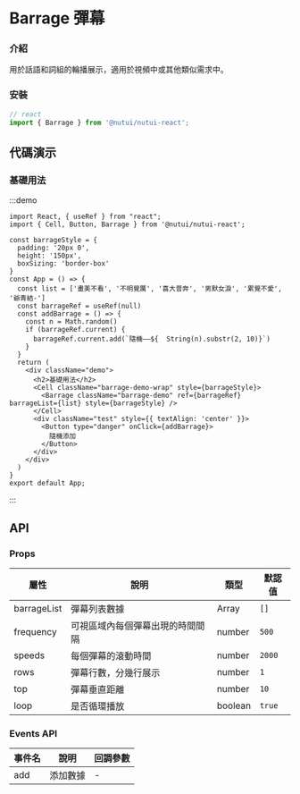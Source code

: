 # Barrage 彈幕

### 介紹

用於話語和詞組的輪播展示，適用於視頻中或其他類似需求中。

### 安裝

``` ts
// react
import { Barrage } from '@nutui/nutui-react';
```

## 代碼演示

### 基礎用法

:::demo
```tsx
import React, { useRef } from "react";
import { Cell, Button, Barrage } from '@nutui/nutui-react';

const barrageStyle = {
  padding: '20px 0',
  height: '150px',
  boxSizing: 'border-box'
}
const App = () => {
  const list = ['畫美不看', '不明覺厲', '喜大普奔', '男默女淚', '累覺不愛', '爺青結-']
  const barrageRef = useRef(null)
  const addBarrage = () => {
    const n = Math.random()
    if (barrageRef.current) {
      barrageRef.current.add(`隨機——${  String(n).substr(2, 10)}`)
    }
  }
  return (
    <div className="demo">
      <h2>基礎用法</h2>
      <Cell className="barrage-demo-wrap" style={barrageStyle}>
        <Barrage className="barrage-demo" ref={barrageRef} barrageList={list} style={barrageStyle} />
      </Cell>
      <div className="test" style={{ textAlign: 'center' }}>
        <Button type="danger" onClick={addBarrage}>
          隨機添加
        </Button>
      </div>
    </div>
  )
}
export default App;
```
:::


## API

### Props

| 屬性 | 說明                             | 類型   | 默認值           |
|--------------|----------------------------------|--------|------------------|
| barrageList         | 彈幕列表數據               | Array | `[]`              |
| frequency        | 可視區域內每個彈幕出現的時間間隔                         | number | `500`               |
| speeds         | 每個彈幕的滾動時間 | number |  `2000`               |
| rows  | 彈幕行數，分幾行展示     | number | `1` |
| top  | 彈幕垂直距離    | number | `10` |
| loop  | 是否循環播放     | boolean | `true` |

### Events API

| 事件名 | 說明           | 回調參數     |
|--------|----------------|--------------|
| add  | 添加數據 | - |